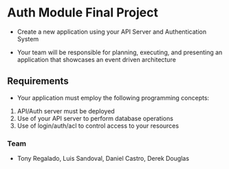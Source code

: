 # Auth Module Final Project

- Create a new application using your API Server and Authentication System

- Your team will be responsible for planning, executing, and presenting an application that showcases an event driven architecture

## Requirements

- Your application must employ the following programming concepts:

1. API/Auth server must be deployed
2. Use of your API server to perform database operations
3. Use of login/auth/acl to control access to your resources

### Team

- Tony Regalado, Luis Sandoval, Daniel Castro, Derek Douglas